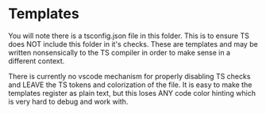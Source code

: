 # Templates

You will note there is a tsconfig.json file in this folder. This is to ensure TS
does NOT include this folder in it's checks. These are templates and may be
written nonsensically to the TS compiler in order to make sense in a different
context.

There is currently no vscode mechanism for properly disabling TS checks and
LEAVE the TS tokens and colorization of the file. It is easy to make the
templates register as plain text, but this loses ANY code color hinting which is
very hard to debug and work with.
